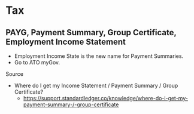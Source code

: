 # Tax

## PAYG, Payment Summary, Group Certificate, Employment Income Statement

* Employment Income State is the new name for Payment Summaries.
* Go to ATO myGov.

Source

* Where do I get my Income Statement / Payment Summary / Group Certificate?
  * https://support.standardledger.co/knowledge/where-do-i-get-my-payment-summary-/-group-certificate
